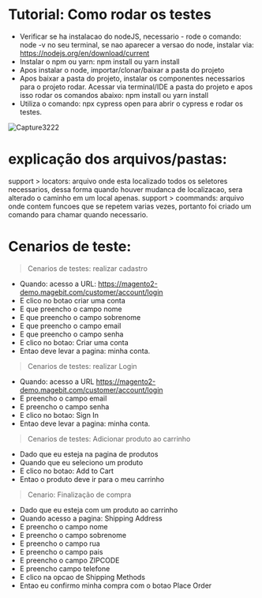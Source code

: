 # Tutorial: Como rodar os testes

* Verificar se ha instalacao do nodeJS, necessario - rode o comando: node -v no seu terminal, se nao aparecer a versao do node, instalar via: https://nodejs.org/en/download/current
* Instalar o npm ou yarn: npm install ou yarn install
* Apos instalar o node, importar/clonar/baixar a pasta do projeto
* Apos baixar a pasta do projeto, instalar os componentes necessarios para o projeto rodar. Acessar via terminal/IDE a pasta do projeto e apos isso rodar os comandos abaixo:  npm install ou yarn install
* Utiliza o comando: npx cypress open para abrir o cypress e rodar os testes.
   
![Capture3222](https://github.com/carolaine-viana/testes-automatizados/assets/65136543/3056f998-6fdf-4ae6-965e-84b349977fa9)


# explicação dos arquivos/pastas:

support > locators: arquivo onde esta localizado todos os seletores necessarios, dessa forma quando houver mudanca de localizacao, sera alterado o caminho em um local apenas.
support > coommands: arquivo onde contem funcoes que se repetem varias vezes, portanto foi criado um comando para chamar quando necessario.

# Cenarios de teste:

> Cenarios de testes: realizar cadastro

  * Quando: acesso a URL: https://magento2-demo.magebit.com/customer/account/login
  * E clico no botao criar uma conta
  * E que preencho o campo nome
  * E que preencho o campo sobrenome
  * E que preencho o campo email
  * E que preencho o campo senha
  * E clico no botao: Criar uma conta
  * Entao deve levar a pagina: minha conta.

  > Cenarios de testes: realizar Login

  * Quando: acesso a URL https://magento2-demo.magebit.com/customer/account/login
  * E preencho o campo email
  * E preencho o campo senha
  * E clico no botao: Sign In
  * Entao deve levar a pagina: minha conta. 

 > Cenarios de testes: Adicionar produto ao carrinho
  
  * Dado que eu esteja na pagina de produtos
  * Quando que eu seleciono um produto
  * E clico no botao: Add to Cart
  * Entao o produto deve ir para o meu carrinho

  
  > Cenario: Finalização de compra
  
  * Dado que eu esteja com um produto ao carrinho
  * Quando acesso a pagina: Shipping Address
  * E preencho o campo nome
  * E preencho o campo sobrenome
  * E preencho o campo rua
  * E preencho o campo pais
  * E preencho o campo ZIPCODE
  * E preencho campo telefone
  * E clico na opcao de Shipping Methods
  * Entao eu confirmo minha compra com o botao Place Order
